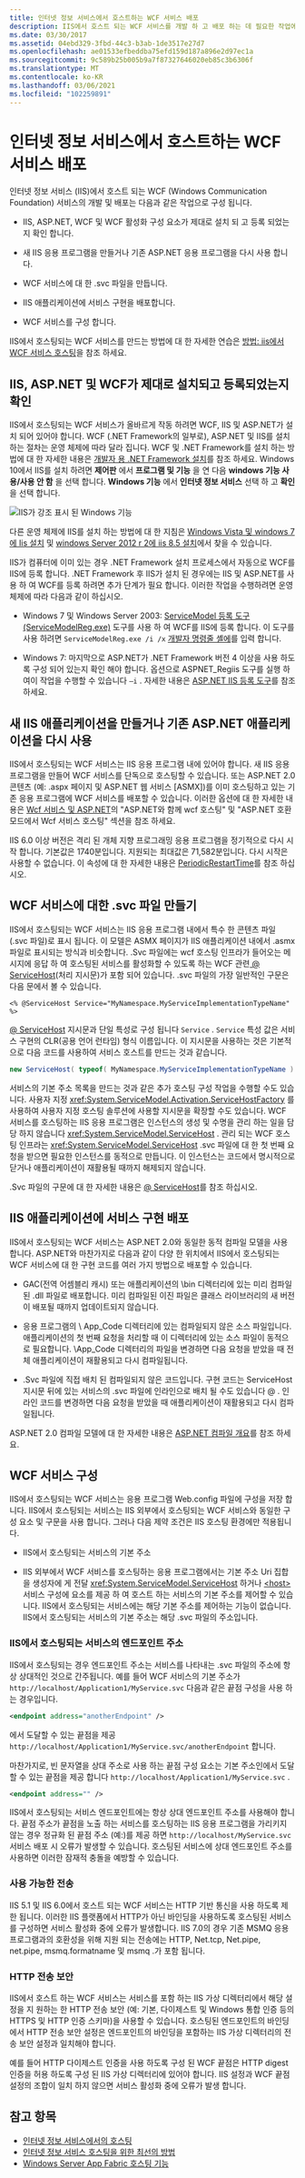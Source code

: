```yaml
---
title: 인터넷 정보 서비스에서 호스트하는 WCF 서비스 배포
description: IIS에서 호스트 되는 WCF 서비스를 개발 하 고 배포 하는 데 필요한 작업에 대해 알아봅니다. 구성 요소 설치를 확인 하는 것부터 시작 합니다.
ms.date: 03/30/2017
ms.assetid: 04ebd329-3fbd-44c3-b3ab-1de3517e27d7
ms.openlocfilehash: ae01533efbeddba75efd159d187a896e2d97ec1a
ms.sourcegitcommit: 9c589b25b005b9a7f87327646020eb85c3b6306f
ms.translationtype: MT
ms.contentlocale: ko-KR
ms.lasthandoff: 03/06/2021
ms.locfileid: "102259891"
---
```

# <a name="deploying-an-internet-information-services-hosted-wcf-service"></a>인터넷 정보 서비스에서 호스트하는 WCF 서비스 배포

인터넷 정보 서비스 (IIS)에서 호스트 되는 WCF (Windows Communication Foundation) 서비스의 개발 및 배포는 다음과 같은 작업으로 구성 됩니다.

- IIS, ASP.NET, WCF 및 WCF 활성화 구성 요소가 제대로 설치 되 고 등록 되었는지 확인 합니다.

- 새 IIS 응용 프로그램을 만들거나 기존 ASP.NET 응용 프로그램을 다시 사용 합니다.

- WCF 서비스에 대 한 .svc 파일을 만듭니다.

- IIS 애플리케이션에 서비스 구현을 배포합니다.

- WCF 서비스를 구성 합니다.

IIS에서 호스팅되는 WCF 서비스를 만드는 방법에 대 한 자세한 연습은 [방법: iis에서 WCF 서비스 호스팅](how-to-host-a-wcf-service-in-iis.md)을 참조 하세요.

## <a name="ensure-that-iis-aspnet-and-wcf-are-correctly-installed-and-registered"></a>IIS, ASP.NET 및 WCF가 제대로 설치되고 등록되었는지 확인

IIS에서 호스팅되는 WCF 서비스가 올바르게 작동 하려면 WCF, IIS 및 ASP.NET가 설치 되어 있어야 합니다. WCF (.NET Framework의 일부로), ASP.NET 및 IIS를 설치 하는 절차는 운영 체제에 따라 달라 집니다. WCF 및 .NET Framework를 설치 하는 방법에 대 한 자세한 내용은 [개발자 용 .NET Framework 설치](../../install/guide-for-developers.md)를 참조 하세요. Windows 10에서 IIS를 설치 하려면 **제어판** 에서 **프로그램 및 기능** 을 연 다음 **windows 기능 사용/사용 안 함** 을 선택 합니다. **Windows 기능** 에서 **인터넷 정보 서비스** 선택 하 고 **확인** 을 선택 합니다.

![IIS가 강조 표시 된 Windows 기능](./media/windows-features-iis.png)

다른 운영 체제에 IIS를 설치 하는 방법에 대 한 지침은 [Windows Vista 및 windows 7에 Iis 설치](/iis/install/installing-iis-7/installing-iis-on-windows-vista-and-windows-7) 및 [windows Server 2012 r 2에 iis 8.5 설치](/iis/install/installing-iis-85/installing-iis-85-on-windows-server-2012-r2)에서 찾을 수 있습니다.

IIS가 컴퓨터에 이미 있는 경우 .NET Framework 설치 프로세스에서 자동으로 WCF를 IIS에 등록 합니다. .NET Framework 후 IIS가 설치 된 경우에는 IIS 및 ASP.NET를 사용 하 여 WCF를 등록 하려면 추가 단계가 필요 합니다. 이러한 작업을 수행하려면 운영 체제에 따라 다음과 같이 하십시오.

- Windows 7 및 Windows Server 2003: [ServiceModel 등록 도구 (ServiceModelReg.exe)](../servicemodelreg-exe.md) 도구를 사용 하 여 WCF를 IIS에 등록 합니다. 이 도구를 사용 하려면 `ServiceModelReg.exe /i /x` [개발자 명령줄 셸에](/visualstudio/ide/reference/command-prompt-powershell)를 입력 합니다.

- Windows 7: 마지막으로 ASP.NET가 .NET Framework 버전 4 이상을 사용 하도록 구성 되어 있는지 확인 해야 합니다. 옵션으로 ASPNET_Regiis 도구를 실행 하 여이 작업을 수행할 수 있습니다 `–i` . 자세한 내용은 [ASP.NET IIS 등록 도구](/previous-versions/dotnet/netframework-3.5/k6h9cz8h(v=vs.90))를 참조 하세요.

## <a name="create-a-new-iis-application-or-reuse-an-existing-aspnet-application"></a>새 IIS 애플리케이션을 만들거나 기존 ASP.NET 애플리케이션을 다시 사용

IIS에서 호스팅되는 WCF 서비스는 IIS 응용 프로그램 내에 있어야 합니다. 새 IIS 응용 프로그램을 만들어 WCF 서비스를 단독으로 호스팅할 수 있습니다. 또는 ASP.NET 2.0 콘텐츠 (예: .aspx 페이지 및 ASP.NET 웹 서비스 [ASMX])를 이미 호스팅하고 있는 기존 응용 프로그램에 WCF 서비스를 배포할 수 있습니다. 이러한 옵션에 대 한 자세한 내용은 [Wcf 서비스 및 ASP.NET](wcf-services-and-aspnet.md)의 "ASP.NET와 함께 wcf 호스팅" 및 "ASP.NET 호환 모드에서 Wcf 서비스 호스팅" 섹션을 참조 하세요.

IIS 6.0 이상 버전은 격리 된 개체 지향 프로그래밍 응용 프로그램을 정기적으로 다시 시작 합니다. 기본값은 1740분입니다. 지원되는 최대값은 71,582분입니다. 다시 시작은 사용할 수 없습니다. 이 속성에 대 한 자세한 내용은 [PeriodicRestartTime](/previous-versions/iis/6.0-sdk/ms525914(v=vs.90))를 참조 하십시오.

## <a name="create-an-svc-file-for-the-wcf-service"></a>WCF 서비스에 대한 .svc 파일 만들기

IIS에서 호스팅되는 WCF 서비스는 IIS 응용 프로그램 내에서 특수 한 콘텐츠 파일 (.svc 파일)로 표시 됩니다. 이 모델은 ASMX 페이지가 IIS 애플리케이션 내에서 .asmx 파일로 표시되는 방식과 비슷합니다. .Svc 파일에는 wcf 호스팅 인프라가 들어오는 메시지에 응답 하 여 호스팅된 서비스를 활성화할 수 있도록 하는 WCF 관련[ \@ ServiceHost](../../configure-apps/file-schema/wcf-directive/servicehost.md)(처리 지시문)가 포함 되어 있습니다. .svc 파일의 가장 일반적인 구문은 다음 문에서 볼 수 있습니다.

`<% @ServiceHost Service="MyNamespace.MyServiceImplementationTypeName" %>`

[ \@ ServiceHost](../../configure-apps/file-schema/wcf-directive/servicehost.md) 지시문과 단일 특성로 구성 됩니다 `Service` . `Service` 특성 값은 서비스 구현의 CLR(공용 언어 런타임) 형식 이름입니다. 이 지시문을 사용하는 것은 기본적으로 다음 코드를 사용하여 서비스 호스트를 만드는 것과 같습니다.

```csharp
new ServiceHost( typeof( MyNamespace.MyServiceImplementationTypeName ) );
```

서비스의 기본 주소 목록을 만드는 것과 같은 추가 호스팅 구성 작업을 수행할 수도 있습니다. 사용자 지정 <xref:System.ServiceModel.Activation.ServiceHostFactory> 를 사용하여 사용자 지정 호스팅 솔루션에 사용할 지시문을 확장할 수도 있습니다. WCF 서비스를 호스팅하는 IIS 응용 프로그램은 인스턴스의 생성 및 수명을 관리 하는 일을 담당 하지 않습니다 <xref:System.ServiceModel.ServiceHost> . 관리 되는 WCF 호스팅 인프라는 <xref:System.ServiceModel.ServiceHost> .svc 파일에 대 한 첫 번째 요청을 받으면 필요한 인스턴스를 동적으로 만듭니다. 이 인스턴스는 코드에서 명시적으로 닫거나 애플리케이션이 재활용될 때까지 해제되지 않습니다.

.Svc 파일의 구문에 대 한 자세한 내용은 [ \@ ServiceHost](../../configure-apps/file-schema/wcf-directive/servicehost.md)를 참조 하십시오.

## <a name="deploy-the-service-implementation-to-the-iis-application"></a>IIS 애플리케이션에 서비스 구현 배포

IIS에서 호스팅되는 WCF 서비스는 ASP.NET 2.0와 동일한 동적 컴파일 모델을 사용 합니다. ASP.NET와 마찬가지로 다음과 같이 다양 한 위치에서 IIS에서 호스팅되는 WCF 서비스에 대 한 구현 코드를 여러 가지 방법으로 배포할 수 있습니다.

- GAC(전역 어셈블리 캐시) 또는 애플리케이션의 \bin 디렉터리에 있는 미리 컴파일된 .dll 파일로 배포합니다. 미리 컴파일된 이진 파일은 클래스 라이브러리의 새 버전이 배포될 때까지 업데이트되지 않습니다.

- 응용 프로그램의 \ App_Code 디렉터리에 있는 컴파일되지 않은 소스 파일입니다. 애플리케이션의 첫 번째 요청을 처리할 때 이 디렉터리에 있는 소스 파일이 동적으로 필요합니다. \App_Code 디렉터리의 파일을 변경하면 다음 요청을 받았을 때 전체 애플리케이션이 재활용되고 다시 컴파일됩니다.

- .Svc 파일에 직접 배치 된 컴파일되지 않은 코드입니다. 구현 코드는 ServiceHost 지시문 뒤에 있는 서비스의 .svc 파일에 인라인으로 배치 될 수도 있습니다 \@ . 인라인 코드를 변경하면 다음 요청을 받았을 때 애플리케이션이 재활용되고 다시 컴파일됩니다.

ASP.NET 2.0 컴파일 모델에 대 한 자세한 내용은 [ASP.NET 컴파일 개요](/previous-versions/aspnet/ms178466(v=vs.100))를 참조 하세요.

## <a name="configure-the-wcf-service"></a>WCF 서비스 구성

IIS에서 호스팅되는 WCF 서비스는 응용 프로그램 Web.config 파일에 구성을 저장 합니다. IIS에서 호스팅되는 서비스는 IIS 외부에서 호스팅되는 WCF 서비스와 동일한 구성 요소 및 구문을 사용 합니다. 그러나 다음 제약 조건은 IIS 호스팅 환경에만 적용됩니다.

- IIS에서 호스팅되는 서비스의 기본 주소

- IIS 외부에서 WCF 서비스를 호스팅하는 응용 프로그램에서는 기본 주소 Uri 집합을 생성자에 게 전달 <xref:System.ServiceModel.ServiceHost> 하거나 [\<host>](../../configure-apps/file-schema/wcf/host.md) 서비스 구성에 요소를 제공 하 여 호스트 하는 서비스의 기본 주소를 제어할 수 있습니다. IIS에서 호스팅되는 서비스에는 해당 기본 주소를 제어하는 기능이 없습니다. IIS에서 호스팅되는 서비스의 기본 주소는 해당 .svc 파일의 주소입니다.

### <a name="endpoint-addresses-for-iis-hosted-services"></a>IIS에서 호스팅되는 서비스의 엔드포인트 주소

IIS에서 호스팅되는 경우 엔드포인트 주소는 서비스를 나타내는 .svc 파일의 주소에 항상 상대적인 것으로 간주됩니다. 예를 들어 WCF 서비스의 기본 주소가 `http://localhost/Application1/MyService.svc` 다음과 같은 끝점 구성을 사용 하는 경우입니다.

```xml
<endpoint address="anotherEndpoint" />
```

에서 도달할 수 있는 끝점을 제공 `http://localhost/Application1/MyService.svc/anotherEndpoint` 합니다.

마찬가지로, 빈 문자열을 상대 주소로 사용 하는 끝점 구성 요소는 기본 주소인에서 도달할 수 있는 끝점을 제공 합니다 `http://localhost/Application1/MyService.svc` .

```xml
<endpoint address="" />
```

IIS에서 호스팅되는 서비스 엔드포인트에는 항상 상대 엔드포인트 주소를 사용해야 합니다. 끝점 주소가 끝점을 노출 하는 서비스를 호스팅하는 IIS 응용 프로그램을 가리키지 않는 경우 정규화 된 끝점 주소 (예:)를 제공 하면 `http://localhost/MyService.svc` 서비스 배포 시 오류가 발생할 수 있습니다. 호스팅된 서비스에 상대 엔드포인트 주소를 사용하면 이러한 잠재적 충돌을 예방할 수 있습니다.

### <a name="available-transports"></a>사용 가능한 전송

IIS 5.1 및 IIS 6.0에서 호스트 되는 WCF 서비스는 HTTP 기반 통신을 사용 하도록 제한 됩니다. 이러한 IIS 플랫폼에서 HTTP가 아닌 바인딩을 사용하도록 호스팅된 서비스를 구성하면 서비스 활성화 중에 오류가 발생합니다. IIS 7.0의 경우 기존 MSMQ 응용 프로그램과의 호환성을 위해 지원 되는 전송에는 HTTP, Net.tcp, Net.pipe, net.pipe, msmq.formatname 및 msmq .가 포함 됩니다.

### <a name="http-transport-security"></a>HTTP 전송 보안

IIS에서 호스트 하는 WCF 서비스는 서비스를 포함 하는 IIS 가상 디렉터리에서 해당 설정을 지 원하는 한 HTTP 전송 보안 (예: 기본, 다이제스트 및 Windows 통합 인증 등의 HTTPS 및 HTTP 인증 스키마)을 사용할 수 있습니다. 호스팅된 엔드포인트의 바인딩에서 HTTP 전송 보안 설정은 엔드포인트의 바인딩을 포함하는 IIS 가상 디렉터리의 전송 보안 설정과 일치해야 합니다.

예를 들어 HTTP 다이제스트 인증을 사용 하도록 구성 된 WCF 끝점은 HTTP digest 인증을 허용 하도록 구성 된 IIS 가상 디렉터리에 있어야 합니다. IIS 설정과 WCF 끝점 설정의 조합이 일치 하지 않으면 서비스 활성화 중에 오류가 발생 합니다.

## <a name="see-also"></a>참고 항목

- [인터넷 정보 서비스에서의 호스팅](hosting-in-internet-information-services.md)
- [인터넷 정보 서비스 호스팅을 위한 최선의 방법](internet-information-services-hosting-best-practices.md)
- [Windows Server App Fabric 호스팅 기능](/previous-versions/appfabric/ee677189(v=azure.10))
